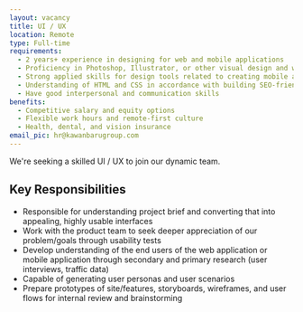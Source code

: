 ```yaml
---
layout: vacancy
title: UI / UX
location: Remote
type: Full-time
requirements:
  - 2 years+ experience in designing for web and mobile applications
  - Proficiency in Photoshop, Illustrator, or other visual design and wireframing tools
  - Strong applied skills for design tools related to creating mobile and web application interfaces, e.g., Sketch, Photoshop, Illustrator, etc
  - Understanding of HTML and CSS in accordance with building SEO-friendly and responsive web applications
  - Have good interpersonal and communication skills
benefits:
  - Competitive salary and equity options
  - Flexible work hours and remote-first culture
  - Health, dental, and vision insurance
email_pic: hr@kawanbarugroup.com
---
```


We're seeking a skilled UI / UX to join our dynamic team.

## Key Responsibilities

  - Responsible for understanding project brief and converting that into appealing, highly usable interfaces
  - Work with the product team to seek deeper appreciation of our problem/goals through usability tests
  - Develop understanding of the end users of the web application or mobile application through secondary and primary research (user interviews, traffic data)
  - Capable of generating user personas and user scenarios
  - Prepare prototypes of site/features, storyboards, wireframes, and user flows for internal review and brainstorming